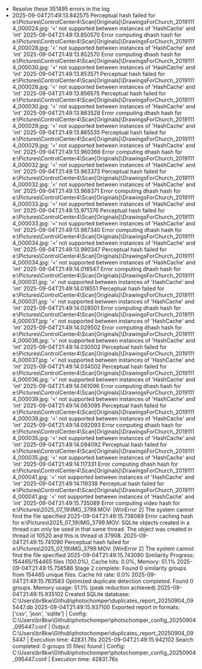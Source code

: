 * Resolve these 351495 errors in the log
* 2025-09-04T21:49:13.842575 Perceptual hash failed for e:\Pictures\ControlCenter4\Scan\[Originals]\DrawingsForChurch_20191114_000024.jpg: '<' not supported between instances of 'HashCache' and 'int'
2025-09-04T21:49:13.850570 Error computing dhash hash for e:\Pictures\ControlCenter4\Scan\[Originals]\DrawingsForChurch_20191114_000028.jpg: '<' not supported between instances of 'HashCache' and 'int'
2025-09-04T21:49:13.852570 Error computing dhash hash for e:\Pictures\ControlCenter4\Scan\[Originals]\DrawingsForChurch_20191114_000030.jpg: '<' not supported between instances of 'HashCache' and 'int'
2025-09-04T21:49:13.853571 Perceptual hash failed for e:\Pictures\ControlCenter4\Scan\[Originals]\DrawingsForChurch_20191114_000028.jpg: '<' not supported between instances of 'HashCache' and 'int'
2025-09-04T21:49:13.856575 Perceptual hash failed for e:\Pictures\ControlCenter4\Scan\[Originals]\DrawingsForChurch_20191114_000030.jpg: '<' not supported between instances of 'HashCache' and 'int'
2025-09-04T21:49:13.863528 Error computing dhash hash for e:\Pictures\ControlCenter4\Scan\[Originals]\DrawingsForChurch_20191114_000029.jpg: '<' not supported between instances of 'HashCache' and 'int'
2025-09-04T21:49:13.865535 Perceptual hash failed for e:\Pictures\ControlCenter4\Scan\[Originals]\DrawingsForChurch_20191114_000029.jpg: '<' not supported between instances of 'HashCache' and 'int'
2025-09-04T21:49:13.960366 Error computing dhash hash for e:\Pictures\ControlCenter4\Scan\[Originals]\DrawingsForChurch_20191114_000032.jpg: '<' not supported between instances of 'HashCache' and 'int'
2025-09-04T21:49:13.963373 Perceptual hash failed for e:\Pictures\ControlCenter4\Scan\[Originals]\DrawingsForChurch_20191114_000032.jpg: '<' not supported between instances of 'HashCache' and 'int'
2025-09-04T21:49:13.968371 Error computing dhash hash for e:\Pictures\ControlCenter4\Scan\[Originals]\DrawingsForChurch_20191114_000033.jpg: '<' not supported between instances of 'HashCache' and 'int'
2025-09-04T21:49:13.971376 Perceptual hash failed for e:\Pictures\ControlCenter4\Scan\[Originals]\DrawingsForChurch_20191114_000033.jpg: '<' not supported between instances of 'HashCache' and 'int'
2025-09-04T21:49:13.987340 Error computing dhash hash for e:\Pictures\ControlCenter4\Scan\[Originals]\DrawingsForChurch_20191114_000034.jpg: '<' not supported between instances of 'HashCache' and 'int'
2025-09-04T21:49:13.990347 Perceptual hash failed for e:\Pictures\ControlCenter4\Scan\[Originals]\DrawingsForChurch_20191114_000034.jpg: '<' not supported between instances of 'HashCache' and 'int'
2025-09-04T21:49:14.016547 Error computing dhash hash for e:\Pictures\ControlCenter4\Scan\[Originals]\DrawingsForChurch_20191114_000031.jpg: '<' not supported between instances of 'HashCache' and 'int'
2025-09-04T21:49:14.018551 Perceptual hash failed for e:\Pictures\ControlCenter4\Scan\[Originals]\DrawingsForChurch_20191114_000031.jpg: '<' not supported between instances of 'HashCache' and 'int'
2025-09-04T21:49:14.028501 Error computing dhash hash for e:\Pictures\ControlCenter4\Scan\[Originals]\DrawingsForChurch_20191114_000037.jpg: '<' not supported between instances of 'HashCache' and 'int'
2025-09-04T21:49:14.029502 Error computing dhash hash for e:\Pictures\ControlCenter4\Scan\[Originals]\DrawingsForChurch_20191114_000036.jpg: '<' not supported between instances of 'HashCache' and 'int'
2025-09-04T21:49:14.030502 Perceptual hash failed for e:\Pictures\ControlCenter4\Scan\[Originals]\DrawingsForChurch_20191114_000037.jpg: '<' not supported between instances of 'HashCache' and 'int'
2025-09-04T21:49:14.034502 Perceptual hash failed for e:\Pictures\ControlCenter4\Scan\[Originals]\DrawingsForChurch_20191114_000036.jpg: '<' not supported between instances of 'HashCache' and 'int'
2025-09-04T21:49:14.061096 Error computing dhash hash for e:\Pictures\ControlCenter4\Scan\[Originals]\DrawingsForChurch_20191114_000039.jpg: '<' not supported between instances of 'HashCache' and 'int'
2025-09-04T21:49:14.063095 Perceptual hash failed for e:\Pictures\ControlCenter4\Scan\[Originals]\DrawingsForChurch_20191114_000039.jpg: '<' not supported between instances of 'HashCache' and 'int'
2025-09-04T21:49:14.092093 Error computing dhash hash for e:\Pictures\ControlCenter4\Scan\[Originals]\DrawingsForChurch_20191114_000035.jpg: '<' not supported between instances of 'HashCache' and 'int'
2025-09-04T21:49:14.094092 Perceptual hash failed for e:\Pictures\ControlCenter4\Scan\[Originals]\DrawingsForChurch_20191114_000035.jpg: '<' not supported between instances of 'HashCache' and 'int'
2025-09-04T21:49:14.117331 Error computing dhash hash for e:\Pictures\ControlCenter4\Scan\[Originals]\DrawingsForChurch_20191114_000041.jpg: '<' not supported between instances of 'HashCache' and 'int'
2025-09-04T21:49:14.119338 Perceptual hash failed for e:\Pictures\ControlCenter4\Scan\[Originals]\DrawingsForChurch_20191114_000041.jpg: '<' not supported between instances of 'HashCache' and 'int'
2025-09-04T21:49:15.735089 Error computing video hash for e:\Pictures\2025_07_19\IMG_3799.MOV: [WinError 2] The system cannot find the file specified
2025-09-04T21:49:15.738089 Error caching hash for e:\Pictures\2025_07_19\IMG_3799.MOV: SQLite objects created in a thread can only be used in that same thread. The object was created in thread id 10520 and this is thread id 37908.
2025-09-04T21:49:15.741090 Perceptual hash failed for e:\Pictures\2025_07_19\IMG_3799.MOV: [WinError 2] The system cannot find the file specified
2025-09-04T21:49:15.743090 Similarity Progress: 154465/154465 files (100.0%), Cache hits: 0.0%, Memory: 51.1%
2025-09-04T21:49:15.758586 Stage 2 complete: Found 0 similarity groups from 154465 unique files. Cache hit rate: 0.0%
2025-09-04T21:49:15.763583 Optimized duplicate detection completed. Found 0 groups. Memory usage: 51.1% (peak reduction achieved)
2025-09-04T21:49:15.935102 Created SQLite database: C:\Users\br8kw\Github\photochomper\duplicates_report_20250904_095447.db
2025-09-04T21:49:15.937100 Exported report in formats: ['csv', 'json', 'sqlite'] | Config: C:\Users\br8kw\Github\photochomper\photochomper_config_20250904_095447.conf | Output: C:\Users\br8kw\Github\photochomper\duplicates_report_20250904_095447 | Execution time: 42831.76s
2025-09-04T21:49:15.942102 Search completed: 0 groups (0 files) found | Config: C:\Users\br8kw\Github\photochomper\photochomper_config_20250904_095447.conf | Execution time: 42831.76s

